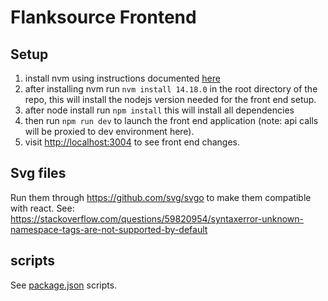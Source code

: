 # Flanksource Frontend

## Setup

1. install nvm using instructions documented [here](https://github.com/nvm-sh/nvm)
2. after installing nvm run `nvm install 14.18.0` in the root directory of the repo, this will install the nodejs version needed for the front end setup.
3. after node install run `npm install` this will install all dependencies
4. then run `npm run dev` to launch the front end application (note: api calls will be proxied to dev environment here).
5. visit [http://localhost:3004](http://localhost:3004) to see front end changes.


## Svg files

Run them through https://github.com/svg/svgo to make them compatible with react. See: https://stackoverflow.com/questions/59820954/syntaxerror-unknown-namespace-tags-are-not-supported-by-default

## scripts
See [package.json](https://github.com/flanksource/flanksource-ui/blob/chore%2Fdeps-update-cleanup/package.json) scripts.
